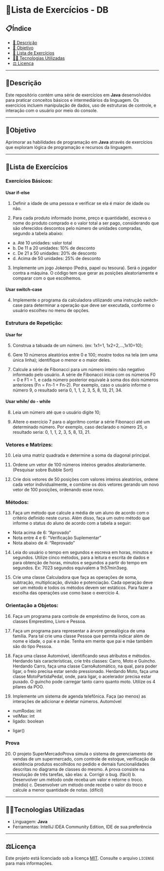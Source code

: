 # 📝Lista de Exercícios - DB

## **📋Índice**
- [📖 Descrição](#-descrição)
- [🎯 Objetivo](#-objetivo)
- [📌 Lista de Exercícios](#-lista-de-exercícios)
- [👨‍💻 Tecnologias Utilizadas](#-tecnologias-utilizadas)
- [⚖ Licença](#-licença)

---
## **📖Descrição**
Este repositório contém uma série de exercícios em **Java** desenvolvidos para praticar conceitos básicos e intermediários da linguagem. Os exercícios incluem manipulação de dados, uso de estruturas de controle, e interação com o usuário por meio do console.

---
## **🎯Objetivo**
Aprimorar as habilidades de programação em **Java** através de exercícios que exploram lógica de programação e recursos da linguagem.

---

## **📌Lista de Exercícios**

### Exercícios Básicos:
#### Usar if-else
1. Definir a idade de uma pessoa e verificar se ela é maior de idade ou 
não.

2. Para cada produto informado (nome, preço e quantidade), escreva o 
nome do produto comprado e o valor total a ser pago, considerando 
que são oferecidos descontos pelo número de unidades compradas, 
segundo a tabela abaixo:
- a. Até 10 unidades: valor total
- b. De 11 a 20 unidades: 10% de desconto
- c. De 21 a 50 unidades: 20% de desconto
- d. Acima de 50 unidades: 25% de desconto

3. Implemente um jogo Jokenpo (Pedra, papel ou tesoura). Será o 
jogador contra a máquina. O código tem que gerar as posições 
aleatoriamente e comparar com o que escolhemos.

#### Usar switch-case
4. Implemente o programa da calculadora utilizando uma instrução 
switch-case para determinar a operação que deve ser executada, 
conforme o usuário escolheu no menu de opções.


### Estrutura de Repetição:

#### Usar for
5. Construa a tabuada de um número. (ex: 1x1=1, 
1x2=2,...,1x10=10);

6. Gere 10 números aleatórios entre 0 e 100; mostre todos na tela 
(em uma única linha); identifique o menor e o maior deles.

7. Calcule a série de Fibonacci para um número inteiro não negativo
informado pelo usuário. A série de Fibonacci inicia com os
números F0 = 0 e F1 = 1, e cada número posterior equivale à soma
dos dois números anteriores (Fn = Fn-1 + Fn-2). Por exemplo, caso
o usuário informe o número 9, o resultado seria 0, 1, 1, 2, 3, 5,
8, 13, 21, 34.

#### Usar while/ do - while
8. Leia um número até que o usuário digite 10; 

9. Altere o exercício 7 para o algoritmo contar a série Fibonacci até 
um determinado número. Por exemplo, caso declarado o número 
25, o resultado seria: 0, 1, 1, 2, 3, 5, 8, 13, 21.


### Vetores e Matrizes:

10. Leia uma matriz quadrada e determine a soma da diagonal 
principal.

11. Ordene um vetor de 100 números inteiros gerados
aleatoriamente. (Pesquisar sobre Bubble Sort)

12. Crie dois vetores de 50 posições com valores inteiros aleatórios,
ordene cada vetor individualmente, e combine os dois vetores
gerando um novo vetor de 100 posições, ordenando esse novo.

### Métodos:

13. Faça um método que calcule a média de um aluno de acordo
com o critério definido neste curso. Além disso, faça um outro
método que informe o status do aluno de acordo com a tabela a
seguir:
- Nota acima de 6: “Aprovado”
- Nota entre 4 e 6: “Verificação Suplementar”
- Nota abaixo de 4: “Reprovado”

14. Leia do usuário o tempo em segundos e escreva em horas,
minutos e segundos. Utilize cinco métodos, para a leitura e escrita
de dados e para obtenção de horas, minutos e segundos a partir
do tempo em segundos.
Ex: 7023 segundos equivalem a 1h57min3seg.

15. Crie uma classe Calculadora que faça as operações de soma, 
subtração, multiplicação, divisão e potenciação. Cada operação 
deve ser um método e todos os métodos devem ser estáticos.
Para fazer a escolha das operações use como base o exercício 4.

### Orientação a Objetos:

16. Faça um programa para controle de empréstimo de livros, com
as classes Emprestimo, Livro e Pessoa.

17. Faça um programa para representar a árvore genealógica de
uma família. Para tal crie uma classe Pessoa que permita indicar 
além de nome e idade, o pai e a mãe. Tenha em mente que pai e
mãe também são do tipo Pessoa.

18. Faça uma classe Automóvel, identificando seus atributos e 
métodos. Herdando tais características, crie três classes: Carro, 
Moto e Guincho. Herdando Carro, faça uma classe 
CarroAutomático, na qual, para poder ligar, o freio precisa estar 
sendo pressionado. Herdando Moto, faça uma classe 
MotoPartidaPedal, onde, para ligar, o acelerador precisa estar 
puxado. O guincho pode carregar tanto carro quanto moto. Utilize 
os 4 pilares da POO.

19. Implemente um sistema de agenda telefônica. Faça (ao menos) 
as interações de adicionar e deletar números.
Automóvel
- numRodas: int
- velMax: int
- ligado: boolean
+ ligar()

### Prova

20. O projeto SuperMercadoProva simula o sistema de 
gerenciamento de vendas de um supermercado, com controle de 
estoque, verificação da existência produtos escolhidos no pedido
e demais funcionalidades descritas no diagrama de classes do 
mesmo. A prova consiste na resolução de três tarefas, são elas: 
a. Corrigir o bug. (fácil)
b. Desenvolver um método onde receba um valor e retorne o 
troco. (médio)
c. Desenvolver um método onde recebe o valor do troco e 
calcule a menor quantidade de notas. (difícil)

---

## **👨‍💻Tecnologias Utilizadas**
- Linguagem: **Java**
- Ferramentas: IntelliJ IDEA Community Edition, IDE de sua preferência

---

## **⚖Licença**

Este projeto está licenciado sob a licença [MIT](LICENSE). Consulte o arquivo `LICENSE` para mais informações.
